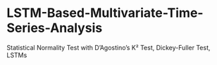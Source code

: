 # LSTM-Based-Multivariate-Time-Series-Analysis
Statistical Normality Test with D’Agostino’s K² Test, Dickey-Fuller Test, LSTMs
